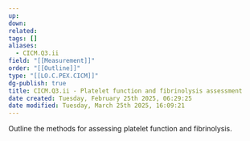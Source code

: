 ```yaml
---
up: 
down: 
related: 
tags: []
aliases:
  - CICM.Q3.ii
field: "[[Measurement]]"
order: "[[Outline]]"
type: "[[LO.C.PEX.CICM]]"
dg-publish: true
title: CICM.Q3.ii - Platelet function and fibrinolysis assessment
date created: Tuesday, February 25th 2025, 06:29:25
date modified: Tuesday, March 25th 2025, 16:09:21
---
```


Outline the methods for assessing platelet function and fibrinolysis.
